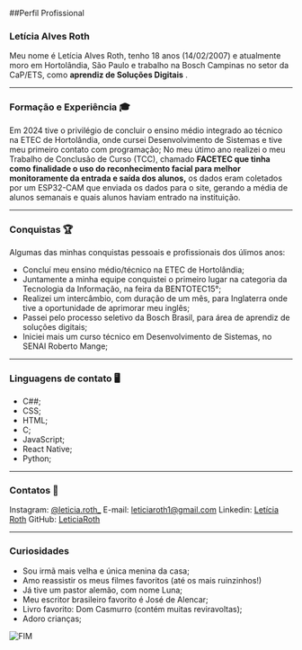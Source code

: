 ##Perfil Profissional

### Letícia Alves Roth 
Meu nome é Letícia Alves Roth, tenho 18 anos (14/02/2007) e atualmente moro em Hortolândia, São Paulo e trabalho na Bosch
Campinas no setor da CaP/ETS, como **aprendiz de Soluções Digitais** .

***
### Formação e Experiência 🎓
Em 2024 tive o privilégio de concluir o ensino médio integrado ao técnico na ETEC de Hortolândia,
onde cursei Desenvolvimento de Sistemas e tive meu primeiro contato com programação;
No meu útimo ano realizei o meu Trabalho de Conclusão de Curso (TCC), chamado **FACETEC que tinha como finalidade o uso do reconhecimento facial para melhor monitoramente da entrada e saída dos alunos,** os dados eram coletados por um ESP32-CAM que enviada os dados para o site, gerando a média de alunos semanais e quais alunos haviam entrado na instituição.


***    			
 ### Conquistas 🏆
 Algumas das minhas conquistas pessoais e profissionais dos úlimos anos:
 + Concluí meu ensino médio/técnico na ETEC de Hortolândia;
 + Juntamente a minha equipe conquistei o primeiro lugar na categoria da Tecnologia da Informação, na feira da BENTOTEC15°;
 + Realizei um intercâmbio, com duração de um mês, para Inglaterra onde tive a oportunidade de aprimorar meu inglês;
 + Passei pelo processo seletivo da Bosch Brasil, para área de aprendiz de soluções digitais;
 + Iniciei mais um curso técnico em Desenvolvimento de Sistemas, no SENAI Roberto Mange;
 
***
### Linguagens de contato 🖥️
+ C##;
+ CSS;
+ HTML;
+ C;
+ JavaScript;
+ React Native;
+ Python;

***
 ### Contatos 📲
 Instagram: [@leticia.roth_](https://www.instagram.com/leticia.roth_?igsh=MXBrMXhtc2wyajRwNg==)
 E-mail: leticiaroth1@gmail.com
 Linkedin: [Letícia Roth](https://www.linkedin.com/in/let%C3%ADcia-alves-roth-710242327?utm_source=share&utm_campaign=share_via&utm_content=profile&utm_medium=android_app)
 GitHub: [LeticiaRoth](https://github.com/LeticiaRoth)
 
 
 ***
 
 ### Curiosidades
 + Sou irmã mais velha e única menina da casa;
 + Amo reassistir os meus filmes favoritos (até os mais ruinzinhos!)
 + Já tive um pastor alemão, com nome Luna;
 + Meu escritor brasileiro favorito é José de Alencar;
 + Livro favorito: Dom Casmurro (contém muitas reviravoltas);
 + Adoro crianças;

  ![FIM](https://i.gifer.com/XGH5.gif ) 
